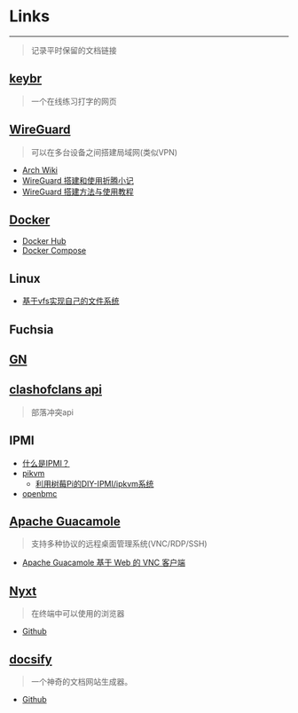 # Links
---
> 记录平时保留的文档链接

## [keybr](https://www.keybr.com/) 
> 一个在线练习打字的网页

## [WireGuard](https://www.wireguard.com) 
> 可以在多台设备之间搭建局域网(类似VPN)
- [Arch Wiki](https://wiki.archlinux.org/title/WireGuard_(%E7%AE%80%E4%BD%93%E4%B8%AD%E6%96%87))
- [WireGuard 搭建和使用折腾小记](https://www.10101.io/2018/11/10/wireguard)
- [WireGuard 搭建方法与使用教程](https://blog.starryvoid.com/archives/337.html)

## [Docker](https://www.runoob.com/docker/docker-tutorial.html)
- [Docker Hub](https://hub.docker.com/)
- [Docker Compose](https://www.runoob.com/docker/docker-compose.html)

## Linux
- [基于vfs实现自己的文件系统](https://www.cnblogs.com/wangzahngjun/p/5365310.html)

## Fuchsia

## [GN](https://gn.googlesource.com/gn/)

## [clashofclans api](https://developer.clashofclans.com/#/getting-started) 
> 部落冲突api

## IPMI
- [什么是IPMI？](https://zhuanlan.zhihu.com/p/159827188)
- [pikvm](https://github.com/pikvm/pikvm)
    - [利用树莓Pi的DIY-IPMI/ipkvm系统](https://www.5axxw.com/wiki/content/l6tdtr)
- [openbmc](https://github.com/openbmc/openbmc)

## [Apache Guacamole](https://guacamole.apache.org/) 
> 支持多种协议的远程桌面管理系统(VNC/RDP/SSH)
- [Apache Guacamole 基于 Web 的 VNC 客户端](https://www.oschina.net/p/guacamole?hmsr=aladdin1e1)

## [Nyxt](https://nyxt.atlas.engineer/) 
> 在终端中可以使用的浏览器
- [Github](https://github.com/atlas-engineer/nyxt)

## [docsify](https://docsify.js.org/#/)
> 一个神奇的文档网站生成器。
- [Github](https://github.com/docsifyjs/docsify)